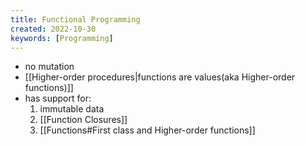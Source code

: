 ```yaml
---
title: Functional Programming
created: 2022-10-30
keywords: [Programming]
---
```


- no mutation
- [[Higher-order procedures|functions are values(aka Higher-order functions)]]
- has support for:
  1. immutable data
  2. [[Function Closures]]
  3. [[Functions#First class and Higher-order functions]]

